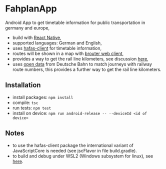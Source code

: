 # FahplanApp

Android App to get timetable information for public transportation in germany and europe,

* build with [React Native](https://reactnative.dev/),
* supported languages: German and English,
* uses [hafas-client](https://github.com/public-transport/hafas-client) for timetable information,
* routes will be shown in a map with [brouter web client](https://brouter.de/brouter-web),
* provides a way to get the rail line kilometers, see discussion [here](https://bahnreise-wiki.de/wiki/Entfernungskilometer_ermitteln),
* uses [open data](https://github.com/bergmannjg/railwaytrip-to-railwayroute) from Deutsche Bahn to match journeys with railway route numbers, this provides a further way to get the rail line kilometers.

## Installation

* install packages: `npm install`
* compile: `tsc`
* run tests: `npm test`
* install on device: `npm run android-release -- --deviceId <id of device>`

## Notes

* to use the hafas-client package the international variant of JavaScriptCore is needed (see jscFlavor in file build.gradle).
* to build and debug under WSL2 (Windows subsystem for linux), see [here](https://gist.github.com/bergmannjg/461958db03c6ae41a66d264ae6504ade).
